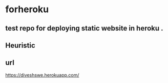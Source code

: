 # forheroku
test repo for deploying static website in heroku
.
--- 
## Heuristic


## url
https://diveshswe.herokuapp.com/
